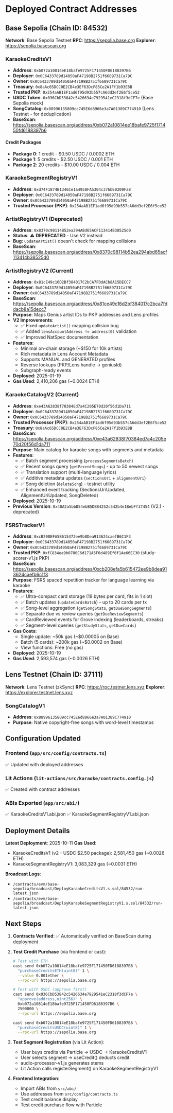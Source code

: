 # Deployed Contract Addresses

## Base Sepolia (Chain ID: 84532)
**Network**: Base Sepolia Testnet
**RPC**: https://sepolia.base.org
**Explorer**: https://sepolia.basescan.org

### KaraokeCreditsV1
- **Address**: `0xb072a10814eE18bafe9725F171450FD6188397B6`
- **Deployer**: `0x0C6433789d14050aF47198B2751f6689731Ca79C`
- **Owner**: `0x0C6433789d14050aF47198B2751f6689731Ca79C`
- **Treasury**: `0x8aAc65DCC0E2CB4e3EF63DcF85Ce2A1Ff1b93E8B`
- **Trusted PKP**: `0x254aAB1EF1ad6f95d93b557cA6dd3ef2E6f5ce52`
- **USDC Token**: `0x036CbD53842c5426634e7929541eC2318f3dCF7e` (Base Sepolia mock)
- **SongCatalog**: `0x88996135809cc745E6d8966e3a7A01389C774910` (Lens Testnet - for deduplication)
- **BaseScan**: https://sepolia.basescan.org/address/0xb072a10814ee18bafe9725f171450fd6188397b6

#### Credit Packages
- **Package 0**: 1 credit - $0.50 USDC / 0.0002 ETH
- **Package 1**: 5 credits - $2.50 USDC / 0.001 ETH
- **Package 2**: 20 credits - $10.00 USDC / 0.004 ETH

### KaraokeSegmentRegistryV1
- **Address**: `0xd74F1874B1346Ce1a4958FA5304c376bE0209Fa8`
- **Deployer**: `0x0C6433789d14050aF47198B2751f6689731Ca79C`
- **Owner**: `0x0C6433789d14050aF47198B2751f6689731Ca79C`
- **Trusted Processor (PKP)**: `0x254aAB1EF1ad6f95d93b557cA6dd3ef2E6f5ce52`

### ArtistRegistryV1 (Deprecated)
- **Address**: `0x8370c98114B52ea294ABd65ACF113414B38525d0`
- **Status**: ⚠️ **DEPRECATED** - Use V2 instead
- **Bug**: `updateArtist()` doesn't check for mapping collisions
- **BaseScan**: https://sepolia.basescan.org/address/0x8370c98114b52ea294abd65acf113414b38525d0

### ArtistRegistryV2 (Current)
- **Address**: `0x81cE49c16D2Bf384017C2bCA7FDdACb8A15DECC7`
- **Deployer**: `0x0C6433789d14050aF47198B2751f6689731Ca79C`
- **Owner**: `0x0C6433789d14050aF47198B2751f6689731Ca79C`
- **BaseScan**: https://sepolia.basescan.org/address/0x81ce49c16d2bf384017c2bca7fddacb8a15decc7
- **Purpose**: Maps Genius artist IDs to PKP addresses and Lens profiles
- **V2 Improvements**:
  - ✅ Fixed `updateArtist()` mapping collision bug
  - ✅ Added `lensAccountAddress != address(0)` validation
  - ✅ Improved NatSpec documentation
- **Features**:
  - Minimal on-chain storage (~$150 for 10k artists)
  - Rich metadata in Lens Account Metadata
  - Supports MANUAL and GENERATED profiles
  - Reverse lookups (PKP/Lens handle → geniusId)
  - Subgraph-ready events
- **Deployed**: 2025-01-19
- **Gas Used**: 2,410,206 gas (~0.0024 ETH)

### KaraokeCatalogV2 (Current)
- **Address**: `0xe43A62838f70384Ed7a4C205E70d20f56d1Da711`
- **Deployer**: `0x0C6433789d14050aF47198B2751f6689731Ca79C`
- **Owner**: `0x0C6433789d14050aF47198B2751f6689731Ca79C`
- **Trusted Processor (PKP)**: `0x254aAB1EF1ad6f95d93b557cA6dd3ef2E6f5ce52`
- **Treasury**: `0x8aAc65DCC0E2CB4e3EF63DcF85Ce2A1Ff1b93E8B`
- **BaseScan**: https://sepolia.basescan.org/address/0xe43a62838f70384ed7a4c205e70d20f56d1da711
- **Purpose**: Main catalog for karaoke songs with segments and metadata
- **Features**:
  - ✅ Batch segment processing (`processSegmentsBatch`)
  - ✅ Recent songs query (`getRecentSongs`) - up to 50 newest songs
  - ✅ Translation support (multi-language lyrics)
  - ✅ Additive metadata updates (`sectionsUri` + `alignmentUri`)
  - ✅ Song deletion (`deleteSong`) - testnet utility
  - ✅ Enhanced event tracking (SectionsUriUpdated, AlignmentUriUpdated, SongDeleted)
- **Deployed**: 2025-10-19
- **Previous Version**: `0x40A2a5bbD54ebB5DB84252c542b4e1BebFf37454` (V2.1 - deprecated)

### FSRSTrackerV1
- **Address**: `0xcB208EFA5B615472ee9b8Dea913624caefB6C1F3`
- **Deployer**: `0x0C6433789d14050aF47198B2751f6689731Ca79C`
- **Owner**: `0x0C6433789d14050aF47198B2751f6689731Ca79C`
- **Trusted PKP**: `0xfC834ea9b0780C6d171A5F6d489Ef6f1Ae66EC30` (study-scorer-v1.js PKP)
- **BaseScan**: https://sepolia.basescan.org/address/0xcb208efa5b615472ee9b8dea913624caefb6c1f3
- **Purpose**: FSRS spaced repetition tracker for language learning via karaoke
- **Features**:
  - ✅ Ultra-compact card storage (19 bytes per card, fits in 1 slot)
  - ✅ Batch updates (`updateCardsBatch`) - up to 20 cards per tx
  - ✅ Song-level aggregation (`getSongStats`, `getDueSongSegments`)
  - ✅ Separate due vs review queries (`getDueReviewSegments`)
  - ✅ CardReviewed events for Grove indexing (leaderboards, streaks)
  - ✅ Segment-level queries (`getStudyStats`, `getDueCards`)
- **Gas Costs**:
  - Single update: ~50k gas (~$0.00005 on Base)
  - Batch (5 cards): ~200k gas (~$0.0002 on Base)
  - View functions: Free (no gas)
- **Deployed**: 2025-10-19
- **Gas Used**: 2,593,574 gas (~0.0026 ETH)

## Lens Testnet (Chain ID: 37111)
**Network**: Lens Testnet (zkSync)
**RPC**: https://rpc.testnet.lens.xyz
**Explorer**: https://explorer.testnet.lens.xyz

### SongCatalogV1
- **Address**: `0x88996135809cc745E6d8966e3a7A01389C774910`
- **Purpose**: Native copyright-free songs with word-level timestamps

## Configuration Updated

### Frontend (`app/src/config/contracts.ts`)
✅ Updated with deployed addresses

### Lit Actions (`lit-actions/src/karaoke/contracts.config.js`)
✅ Created with contract addresses

### ABIs Exported (`app/src/abi/`)
✅ KaraokeCreditsV1.abi.json
✅ KaraokeSegmentRegistryV1.abi.json

## Deployment Details

**Latest Deployment**: 2025-10-11
**Gas Used**:
- KaraokeCreditsV1 (v2 - USDC $2.50 package): 2,581,450 gas (~0.0026 ETH)
- KaraokeSegmentRegistryV1: 3,083,329 gas (~0.0031 ETH)

**Broadcast Logs**:
- `/contracts/evm/base-sepolia/broadcast/DeployKaraokeCreditsV1.s.sol/84532/run-latest.json`
- `/contracts/evm/base-sepolia/broadcast/DeployKaraokeSegmentRegistryV1.s.sol/84532/run-latest.json`

## Next Steps

1. **Contracts Verified**: ✅ Automatically verified on BaseScan during deployment

2. **Test Credit Purchase** (via frontend or cast):
   ```bash
   # Test with ETH
   cast send 0xb072a10814eE18bafe9725F171450FD6188397B6 \
     "purchaseCreditsETH(uint8)" 1 \
     --value 0.001ether \
     --rpc-url https://sepolia.base.org

   # Test with USDC (approve first)
   cast send 0x036CbD53842c5426634e7929541eC2318f3dCF7e \
     "approve(address,uint256)" \
     0xb072a10814eE18bafe9725F171450FD6188397B6 \
     2500000 \
     --rpc-url https://sepolia.base.org

   cast send 0xb072a10814eE18bafe9725F171450FD6188397B6 \
     "purchaseCreditsUSDC(uint8)" 1 \
     --rpc-url https://sepolia.base.org
   ```

3. **Test Segment Registration** (via Lit Action):
   - User buys credits via Particle → USDC → KaraokeCreditsV1
   - User selects segment → useCredit() deducts credit
   - audio-processor-v1.js generates stems
   - Lit Action calls registerSegment() on KaraokeSegmentRegistryV1

4. **Frontend Integration**:
   - Import ABIs from `src/abi/`
   - Use addresses from `src/config/contracts.ts`
   - Test credit balance display
   - Test credit purchase flow with Particle
